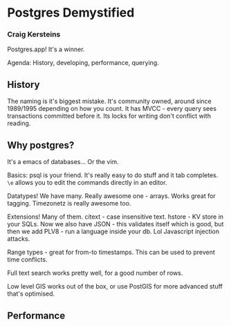 # Postgres Demystified

### Craig Kersteins

Postgres.app! It's a winner.

Agenda: History, developing, performance, querying.

## History

The naming is it's biggest mistake. It's community owned, around since 1989/1995 depending on how you count. It has MVCC - every query sees transactions committed before it. Its locks for writing don't conflict with reading.

## Why postgres?

It's a emacs of databases... Or the vim.

Basics: psql is your friend. It's really easy to do stuff and it tab completes. `\e` allows you to edit the commands directly in an editor.

Datatypes! We have many. Really awesome one - arrays. Works great for tagging. Timezonetz is really awesome too.

Extensions! Many of them. citext - case insensitive text. hstore - KV store in your SQLs. Now we also have JSON - this validates itself which is good, but then we add PLV8 - run a language inside your db. Lol Javascript injection attacks.

Range types - great for from-to timestamps. This can be used to prevent time conflicts.

Full text search works pretty well, for a good number of rows.

Low level GIS works out of the box, or use PostGIS for more advanced stuff that's optimised.

## Performance

